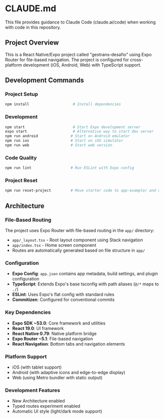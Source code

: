 # CLAUDE.md

This file provides guidance to Claude Code (claude.ai/code) when working with code in this repository.

## Project Overview
This is a React Native/Expo project called "gestrans-desafio" using Expo Router for file-based navigation. The project is configured for cross-platform development (iOS, Android, Web) with TypeScript support.

## Development Commands

### Project Setup
```bash
npm install                    # Install dependencies
```

### Development
```bash
npm start                      # Start Expo development server
expo start                     # Alternative way to start dev server
npm run android               # Start on Android emulator
npm run ios                   # Start on iOS simulator
npm run web                   # Start web version
```

### Code Quality
```bash
npm run lint                  # Run ESLint with Expo config
```

### Project Reset
```bash
npm run reset-project         # Move starter code to app-example/ and create blank app/
```

## Architecture

### File-Based Routing
The project uses Expo Router with file-based routing in the `app/` directory:
- `app/_layout.tsx` - Root layout component using Stack navigation
- `app/index.tsx` - Home screen component
- Routes are automatically generated based on file structure in `app/`

### Configuration
- **Expo Config**: `app.json` contains app metadata, build settings, and plugin configuration
- **TypeScript**: Extends Expo's base tsconfig with path aliases (`@/*` maps to `./`)
- **ESLint**: Uses Expo's flat config with standard rules
- **Commitizen**: Configured for conventional commits

### Key Dependencies
- **Expo SDK ~53.0**: Core framework and utilities
- **React 19.0**: UI framework
- **React Native 0.79**: Native platform bridge
- **Expo Router ~5.1**: File-based navigation
- **React Navigation**: Bottom tabs and navigation elements

### Platform Support
- iOS (with tablet support)
- Android (with adaptive icons and edge-to-edge display)
- Web (using Metro bundler with static output)

### Development Features
- New Architecture enabled
- Typed routes experiment enabled
- Automatic UI style (light/dark mode support)